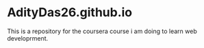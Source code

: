 # AdityDas26.github.io
This is a repository for the coursera course i am doing to learn web developrment.
